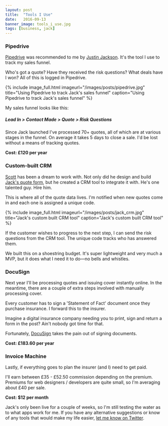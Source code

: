 ```yaml
---
layout: post
title:  "Tools I Use"
date:   2016-09-13
banner_image: tools_i_use.jpg
tags: [business, jack]
---
```


### Pipedrive

<a href="https://www.pipedrive.com/">Pipedrive</a> was recommended to me by <a href="https://justinjackson.ca/">Justin Jackson</a>. It's the tool I use to track my sales funnel.

Who's got a quote? Have they received the risk questions? What deals have I won? All of this is logged in Pipedrive.

{% include image_full.html imageurl="/images/posts/pipedrive.jpg" title="Using Pipedrive to track Jack's sales funnel" caption="Using Pipedrive to track Jack's sales funnel" %}

My sales funnel looks like this:

##### Lead In > Contact Made > Quote > Risk Questions

Since Jack launched I've processed 70+ quotes, all of which are at various stages in the funnel. On average it takes 5 days to close a sale. I'd be lost without a means of tracking quotes.

<strong>Cost: £120 per year</strong>

### Custom-built CRM

<a href="http://www.scott.is/">Scott</a> has been a dream to work with. Not only did he design and build <a href="http://withjack.co.uk/quote">Jack's quote form</a>, but he created a CRM tool to integrate it with. He's one talented guy. Hire him.

This is where all of the quote data lives. I'm notified when new quotes come in and each one is assigned a unique code.

{% include image_full.html imageurl="/images/posts/jack_crm.jpg" title="Jack's custom built CRM tool" caption="Jack's custom built CRM tool" %}

If the customer wishes to progress to the next step, I can send the risk questions from the CRM tool. The unique code tracks who has answered them.

We built this on a shoestring budget. It's super lightweight and very much a MVP, but it does what I need it to do—no bells and whistles.

### DocuSign

Next year I'll be processing quotes and issuing cover instantly online. In the meantime, there are a couple of extra steps involved with manually processing cover.

Every customer has to sign a 'Statement of Fact' document once they purchase insurance. I forward this to the insurer.

Imagine a digital insurance company needing you to print, sign and return a form in the post? Ain't nobody got time for that.

Fortunately, <a href="docusign.com">DocuSign</a> takes the pain out of signing documents.

<strong>Cost: £183.60 per year</strong>

### Invoice Machine

Lastly, if everything goes to plan the insurer (and I) need to get paid. 

I'll earn between £35 - £52.50 commission depending on the premium. Premiums for web designers / developers are quite small, so I'm averaging about £40 per sale.

<strong>Cost: $12 per month</strong>

Jack's only been live for a couple of weeks, so I'm still testing the water as to what apps work for me. If you have any alternative suggestions or know of any tools that would make my life easier, <a href="http://twitter.com/iamashley">let me know on Twitter</a>.